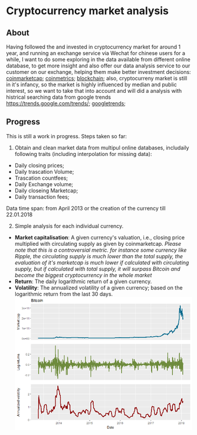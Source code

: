 # Cryptocurrency market analysis
## About

Having followed the and invested in cryptocurrency market for around 1 year, and running an exchange service via Wechat for chinese users for a while, I want to do some exploring in the data available from different online database, to get more insight and also offer our data analysis service to our customer on our exchange, helping them make better investment decisions:
[coinmarketcap](https://coinmarketcap.com);
[coinmetrics](https://coinmetrics.io/);
[blockchain](https://blockchain.info/charts);
also, cryptocurreny market is still in it's infancy, so the market is highly influenced by median and public interest, so we want to take that into account and will did a analysis with histrical searching data from google trends
https://trends.google.com/trends/;
[googletrends](https://trends.google.com/trends/);

## Progress
This is still a work in progress. Steps taken so far:
1. Obtain and clean market data from multipul online databases, includaily following traits (including interpolation for missing data):

  - Daily closing prices;
  - Daily trascation Volume;
  - Trascation countfees;
  - Daily Exchange volume;
  - Daily closeing Marketcap;
  - Daily transaction fees;



Data time span: from April 2013 or the creation of the currency till 22.01.2018

2. Simple analysis for each individual currency.
  - **Market capitalisation**: A given currency's valuation, i.e., closing price multiplied with circulating supply as given by coinmarketcap. *Please note that this is a controversial metric. for instance some currency like Ripple, the circulating supply is much lower than the total supply, the evaluation of it's marketcap is much lower if calculated with circulating supply, but if calculated with total supply, it will surpass Bitcoin and become the biggest cryptocurrency in the whole market*
  - **Return**: The daily logarithmic return of a given currency.
  - **Volatility**: The annualized volatility of a given currency; based on the logarithmic return from the last 30 days.
![Bitcoin statistics](https://github.com/jorjiang/Cryptocurrency-Market-analysis/blob/master/simple%20market%20analysis_Bitcoin.png?style=centerme)
